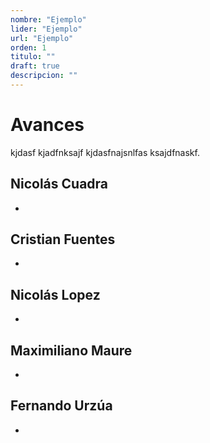 ```yaml
---
nombre: "Ejemplo"
lider: "Ejemplo"
url: "Ejemplo"
orden: 1
titulo: ""
draft: true
descripcion: ""
---
```


# Avances

kjdasf kjadfnksajf kjdasfnajsnlfas ksajdfnaskf.

## Nicolás Cuadra
- 

## Cristian Fuentes
- 

## Nicolás Lopez
- 

## Maximiliano Maure
-  

## Fernando Urzúa
- 

